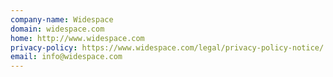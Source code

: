 ```yaml
---
company-name: Widespace
domain: widespace.com
home: http://www.widespace.com
privacy-policy: https://www.widespace.com/legal/privacy-policy-notice/
email: info@widespace.com
---
```




